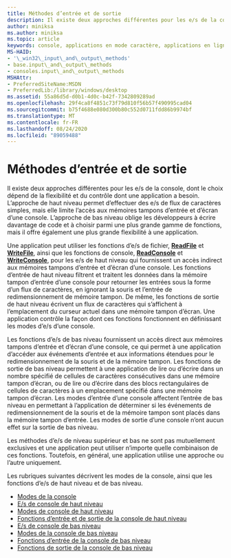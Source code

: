 ```yaml
---
title: Méthodes d’entrée et de sortie
description: Il existe deux approches différentes pour les e/s de la console, dont le choix dépend de la flexibilité et du contrôle dont une application a besoin.
author: miniksa
ms.author: miniksa
ms.topic: article
keywords: console, applications en mode caractère, applications en ligne de commande, applications Terminal Server, API de console
MS-HAID:
- '\_win32\_input\_and\_output\_methods'
- base.input\_and\_output\_methods
- consoles.input\_and\_output\_methods
MSHAttr:
- PreferredSiteName:MSDN
- PreferredLib:/library/windows/desktop
ms.assetid: 55a86d5d-d0b1-4d0c-b42f-7342809289ad
ms.openlocfilehash: 29f4ca8f4851c73f79d810f56b57f490995cad04
ms.sourcegitcommit: b75f4688e080d300b80c552d0711fdd86b9974bf
ms.translationtype: MT
ms.contentlocale: fr-FR
ms.lasthandoff: 08/24/2020
ms.locfileid: "89059488"
---
```

# <a name="input-and-output-methods"></a>Méthodes d’entrée et de sortie


Il existe deux approches différentes pour les e/s de la console, dont le choix dépend de la flexibilité et du contrôle dont une application a besoin. L’approche de haut niveau permet d’effectuer des e/s de flux de caractères simples, mais elle limite l’accès aux mémoires tampons d’entrée et d’écran d’une console. L’approche de bas niveau oblige les développeurs à écrire davantage de code et à choisir parmi une plus grande gamme de fonctions, mais il offre également une plus grande flexibilité à une application.

Une application peut utiliser les fonctions d’e/s de fichier, [**ReadFile**](https://msdn.microsoft.com/library/windows/desktop/aa365467) et [**WriteFile**](https://msdn.microsoft.com/library/windows/desktop/aa365747), ainsi que les fonctions de console, [**ReadConsole**](readconsole.md) et [**WriteConsole**](writeconsole.md), pour les e/s de haut niveau qui fournissent un accès indirect aux mémoires tampons d’entrée et d’écran d’une console. Les fonctions d’entrée de haut niveau filtrent et traitent les données dans la mémoire tampon d’entrée d’une console pour retourner les entrées sous la forme d’un flux de caractères, en ignorant la souris et l’entrée de redimensionnement de mémoire tampon. De même, les fonctions de sortie de haut niveau écrivent un flux de caractères qui s’affichent à l’emplacement du curseur actuel dans une mémoire tampon d’écran. Une application contrôle la façon dont ces fonctions fonctionnent en définissant les modes d’e/s d’une console.

Les fonctions d’e/s de bas niveau fournissent un accès direct aux mémoires tampons d’entrée et d’écran d’une console, ce qui permet à une application d’accéder aux événements d’entrée et aux informations étendues pour le redimensionnement de la souris et de la mémoire tampon. Les fonctions de sortie de bas niveau permettent à une application de lire ou d’écrire dans un nombre spécifié de cellules de caractères consécutives dans une mémoire tampon d’écran, ou de lire ou d’écrire dans des blocs rectangulaires de cellules de caractères à un emplacement spécifié dans une mémoire tampon d’écran. Les modes d’entrée d’une console affectent l’entrée de bas niveau en permettant à l’application de déterminer si les événements de redimensionnement de la souris et de la mémoire tampon sont placés dans la mémoire tampon d’entrée. Les modes de sortie d’une console n’ont aucun effet sur la sortie de bas niveau.

Les méthodes d’e/s de niveau supérieur et bas ne sont pas mutuellement exclusives et une application peut utiliser n’importe quelle combinaison de ces fonctions. Toutefois, en général, une application utilise une approche ou l’autre uniquement.

Les rubriques suivantes décrivent les modes de la console, ainsi que les fonctions d’e/s de haut niveau et de bas niveau.

- [Modes de la console](console-modes.md)
- [E/s de console de haut niveau](high-level-console-i-o.md)
- [Modes de console de haut niveau](high-level-console-modes.md)
- [Fonctions d’entrée et de sortie de la console de haut niveau](high-level-console-input-and-output-functions.md)
- [E/s de console de bas niveau](low-level-console-i-o.md)
- [Modes de la console de bas niveau](low-level-console-modes.md)
- [Fonctions d’entrée de la console de bas niveau](low-level-console-input-functions.md)
- [Fonctions de sortie de la console de bas niveau](low-level-console-output-functions.md)

 

 




